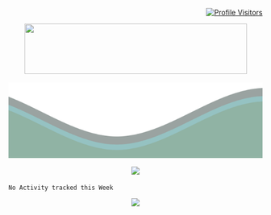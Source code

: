 <!-- Feel Free to steal it ig? -->

<p align = "right">
  <a href="https://github.com/naman2341">  
  <img src ="https://komarev.com/ghpvc/?username=naman2341&color=54a58b&style=flat-square" alt="Profile Visitors"/>
  </a>
</p>

<p align="center">
  <img src="https://raw.githubusercontent.com/naman2341/naman2341/master/Name.png" width="441" height="100">
</p>	  
  
  <img src="https://raw.githubusercontent.com/naman2341/naman2341/master/waves.svg" width="100%" height="150">
  
 <br>
  <p align="center"> <img src="https://github-readme-stats.vercel.app/api?username=naman2341&show_icons=true&theme=gotham&count_private=true&include_all_commits=true&custom_title=Github Stats"/>
  <br>
  
<!--START_SECTION:waka-->
```text
No Activity tracked this Week
```
<!--END_SECTION:waka-->
  
  
  <p align="center"> <img src="https://github-readme-stats.vercel.app/api/top-langs/?username=naman2341&show_icons=true&theme=gotham&count_private"/>

